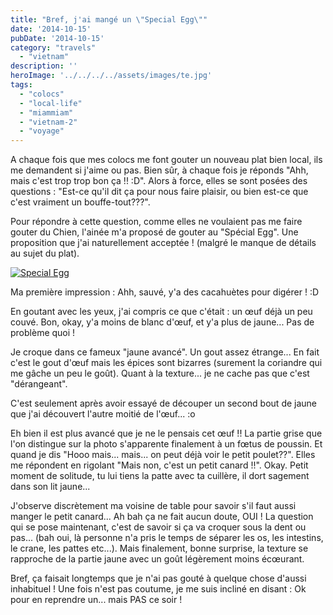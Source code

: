 ```yaml
---
title: "Bref, j'ai mangé un \"Special Egg\""
date: '2014-10-15'
pubDate: '2014-10-15'
category: "travels"
  - "vietnam"
description: ''
heroImage: '../../../../assets/images/te.jpg'
tags:
  - "colocs"
  - "local-life"
  - "miammiam"
  - "vietnam-2"
  - "voyage"
---
```


A chaque fois que mes colocs me font gouter un nouveau plat bien local, ils me demandent si j'aime ou pas. Bien sûr, à chaque fois je réponds "Ahh, mais c'est trop trop bon ça !! :D". Alors à force, elles se sont posées des questions : "Est-ce qu'il dit ça pour nous faire plaisir, ou bien est-ce que c'est vraiment un bouffe-tout???".

Pour répondre à cette question, comme elles ne voulaient pas me faire gouter du Chien, l'ainée m'a proposé de gouter au "Spécial Egg". Une proposition que j'ai naturellement acceptée ! (malgré le manque de détails au sujet du plat).

[![Special Egg](http://malparty.fr/wp-content/uploads/2014/10/SpecialEgg.jpg)](http://malparty.fr/wp-content/uploads/2014/10/SpecialEgg.jpg)

Ma première impression : Ahh, sauvé, y'a des cacahuètes pour digérer ! :D

En goutant avec les yeux, j'ai compris ce que c'était : un œuf déjà un peu couvé. Bon, okay, y'a moins de blanc d'œuf, et y'a plus de jaune... Pas de problème quoi !

Je croque dans ce fameux "jaune avancé". Un gout assez étrange... En fait c'est le gout d'œuf mais les épices sont bizarres (surement la coriandre qui me gâche un peu le goût). Quant à la texture... je ne cache pas que c'est "dérangeant".

C'est seulement après avoir essayé de découper un second bout de jaune que j'ai découvert l'autre moitié de l'œuf... :o

Eh bien il est plus avancé que je ne le pensais cet œuf !! La partie grise que l'on distingue sur la photo s'apparente finalement à un fœtus de poussin. Et quand je dis "Hooo mais... mais... on peut déjà voir le petit poulet??". Elles me répondent en rigolant "Mais non, c'est un petit canard !!". Okay. Petit moment de solitude, tu lui tiens la patte avec ta cuillère, il dort sagement dans son lit jaune...

J'observe discrètement ma voisine de table pour savoir s'il faut aussi manger le petit canard... Ah bah ça ne fait aucun doute, OUI ! La question qui se pose maintenant, c'est de savoir si ça va croquer sous la dent ou pas... (bah oui, là personne n'a pris le temps de séparer les os, les intestins, le crane, les pattes etc...). Mais finalement, bonne surprise, la texture se rapproche de la partie jaune avec un goût légèrement moins écœurant.

Bref, ça faisait longtemps que je n'ai pas gouté à quelque chose d'aussi inhabituel ! Une fois n'est pas coutume, je me suis incliné en disant : Ok pour en reprendre un... mais PAS ce soir !
